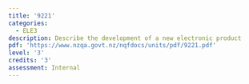 ```yaml
---
title: '9221'
categories:
  - ELE3
description: Describe the development of a new electronic product
pdf: 'https://www.nzqa.govt.nz/nqfdocs/units/pdf/9221.pdf'
level: '3'
credits: '3'
assessment: Internal
---
```



